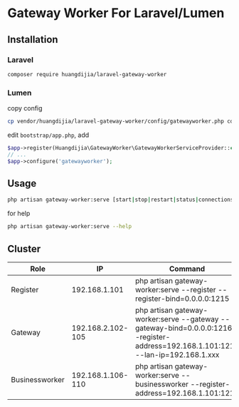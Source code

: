 # Gateway Worker For Laravel/Lumen

## Installation

### Laravel

~~~bash
composer require huangdijia/laravel-gateway-worker
~~~

### Lumen

copy config

~~~bash
cp vendor/huangdijia/laravel-gateway-worker/config/gatewayworker.php config
~~~

edit `bootstrap/app.php`, add

~~~php
$app->register(Huangdijia\GatewayWorker\GatewayWorkerServiceProvider::class);
// ...
$app->configure('gatewayworker');
~~~

## Usage

~~~bash
php artisan gateway-worker:serve [start|stop|restart|status|connections|help]
~~~

for help

~~~bash
php artisan gateway-worker:serve --help
~~~

## Cluster

|Role|IP|Command|
|--|--|--|
|Register|192.168.1.101|php artisan gateway-worker:serve --register --register-bind=0.0.0.0:1215|
|Gateway|192.168.2.102-105|php artisan gateway-worker:serve --gateway --gateway-bind=0.0.0.0:1216 --register-address=192.168.1.101:1215 --lan-ip=192.168.1.xxx|
|Businessworker|192.168.1.106-110|php artisan gateway-worker:serve --businessworker --register-address=192.168.1.101:1215|
